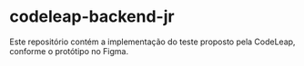 # codeleap-backend-jr
Este repositório contém a implementação do teste proposto pela CodeLeap, conforme o protótipo no Figma.
